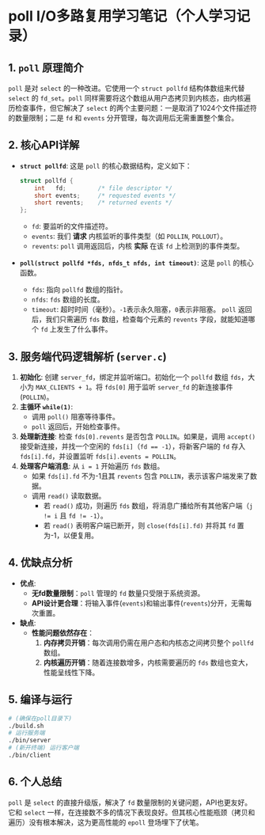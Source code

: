 # poll I/O多路复用学习笔记（个人学习记录）

## 1. `poll` 原理简介
`poll` 是对 `select` 的一种改进。它使用一个 `struct pollfd` 结构体数组来代替 `select` 的 `fd_set`。`poll` 同样需要将这个数组从用户态拷贝到内核态，由内核遍历检查事件，但它解决了 `select` 的两个主要问题：一是取消了1024个文件描述符的数量限制；二是 `fd` 和 `events` 分开管理，每次调用后无需重置整个集合。

## 2. 核心API详解
- **`struct pollfd`**:
  这是 `poll` 的核心数据结构，定义如下：
  ```c
  struct pollfd {
      int   fd;         /* file descriptor */
      short events;     /* requested events */
      short revents;    /* returned events */
  };
  ```
  - `fd`: 要监听的文件描述符。
  - `events`: 我们 **请求** 内核监听的事件类型（如 `POLLIN`, `POLLOUT`）。
  - `revents`: `poll` 调用返回后，内核 **实际** 在该 `fd` 上检测到的事件类型。

- **`poll(struct pollfd *fds, nfds_t nfds, int timeout)`**:
  这是 `poll` 的核心函数。
  - `fds`: 指向 `pollfd` 数组的指针。
  - `nfds`: `fds` 数组的长度。
  - `timeout`: 超时时间（毫秒）。`-1`表示永久阻塞，`0`表示非阻塞。
  `poll` 返回后，我们只需遍历 `fds` 数组，检查每个元素的 `revents` 字段，就能知道哪个 `fd` 上发生了什么事件。

## 3. 服务端代码逻辑解析 (`server.c`)
1.  **初始化**: 创建 `server_fd`，绑定并监听端口。初始化一个 `pollfd` 数组 `fds`，大小为 `MAX_CLIENTS + 1`。将 `fds[0]` 用于监听 `server_fd` 的新连接事件 (`POLLIN`)。
2.  **主循环 `while(1)`**:
    -   调用 `poll()` 阻塞等待事件。
    -   `poll` 返回后，开始检查事件。
3.  **处理新连接**: 检查 `fds[0].revents` 是否包含 `POLLIN`。如果是，调用 `accept()` 接受新连接，并找一个空闲的 `fds[i]`（`fd == -1`），将新客户端的 `fd` 存入 `fds[i].fd`，并设置监听 `fds[i].events = POLLIN`。
4.  **处理客户端消息**: 从 `i = 1` 开始遍历 `fds` 数组。
    -   如果 `fds[i].fd` 不为-1且其 `revents` 包含 `POLLIN`，表示该客户端发来了数据。
    -   调用 `read()` 读取数据。
        -   若 `read()` 成功，则遍历 `fds` 数组，将消息广播给所有其他客户端（`j != i` 且 `fd != -1`）。
        -   若 `read()` 表明客户端已断开，则 `close(fds[i].fd)` 并将其 `fd` 置为-1，以便复用。

## 4. 优缺点分析
- **优点**:
  - **无fd数量限制**：`poll` 管理的 `fd` 数量只受限于系统资源。
  - **API设计更合理**：将输入事件(`events`)和输出事件(`revents`)分开，无需每次重置。
- **缺点**:
  - **性能问题依然存在**：
    1.  **内存拷贝开销**：每次调用仍需在用户态和内核态之间拷贝整个 `pollfd` 数组。
    2.  **内核遍历开销**：随着连接数增多，内核需要遍历的 `fds` 数组也变大，性能呈线性下降。

## 5. 编译与运行
```sh
# (确保在poll目录下)
./build.sh
# 运行服务端
./bin/server
# (新开终端) 运行客户端
./bin/client
```

## 6. 个人总结
`poll` 是 `select` 的直接升级版，解决了 `fd` 数量限制的关键问题，API也更友好。它和 `select` 一样，在连接数不多的情况下表现良好。但其核心性能瓶颈（拷贝和遍历）没有根本解决，这为更高性能的 `epoll` 登场埋下了伏笔。 